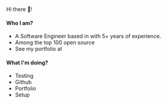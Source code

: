 Hi there 👋!

#### Who I am?

- A Software Engineer based in  with 5+ years of experience.
- Among the top 100 open source
- See my portfolio at 

#### What I'm doing?

- Testing
- Github
- Portfolio
- Setup 
